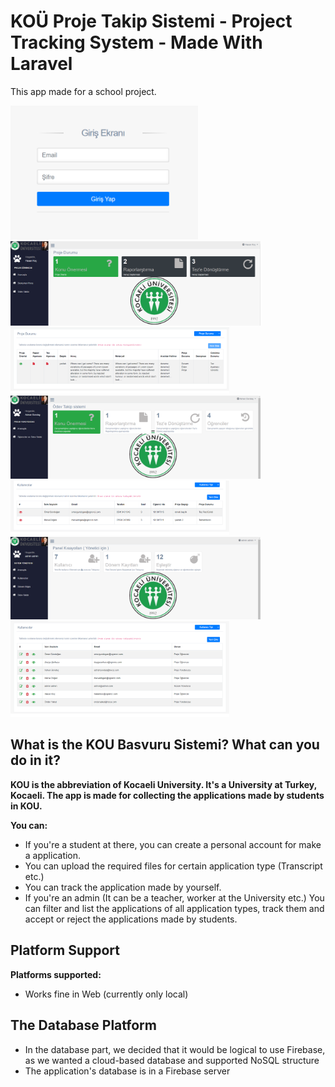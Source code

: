 # KOÜ Proje Takip Sistemi - Project Tracking System - Made With Laravel

This app made for a school project.

<div class="row">
  <img src="images/Screenshot_3.png" width="300"/>
</div>
<div class="row">
   <img src="images/Screenshot_1.png" width="400"/>
  <img src="images/Screenshot_2.png" width="350"/>
</div>
<div class="row">
   <img src="images/Screenshot_6.png" width="400"/>
  <img src="images/Screenshot_7.png" width="350"/>
</div>
<div class="row">
   <img src="images/Screenshot_5.png" width="400"/>
  <img src="images/Screenshot_4.png" width="350"/>
</div>

## What is the KOU Basvuru Sistemi? What can you do in it?

**KOU is the abbreviation of Kocaeli University. It's a University at Turkey, Kocaeli. The app is made for collecting the applications made by students in KOU.**

**You can:**
 - If you're a student at there, you can create a personal account for make a application.
 - You can upload the required files for certain application type (Transcript etc.)
 - You can track the application made by yourself.
 - If you're an admin (It can be a teacher, worker at the University etc.) You can filter and list the applications of all application types, track them and accept or reject the applications made by students.

## Platform Support

**Platforms supported:**
 - Works fine in Web (currently only local)

## The Database Platform

  - In the database part, we decided that it would be logical to use Firebase, as we wanted a cloud-based database and supported NoSQL structure
  - The application's database is in a Firebase server


